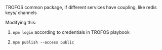 TROFOS common package, if different services have coupling, like redis keys/ channels

Modifying this:

1. `npm login` according to credentials in TROFOS playbook

2. `npm publish --access public`
